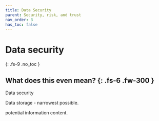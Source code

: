 ```yaml
---
title: Data Security
parent: Security, risk, and trust
nav_order: 3
has_toc: false
---
```


# Data security
{: .fs-9 .no_toc }


What does this even mean?
{: .fs-6 .fw-300 }
----

Data security

Data storage - narrowest possible.

potential information content.

